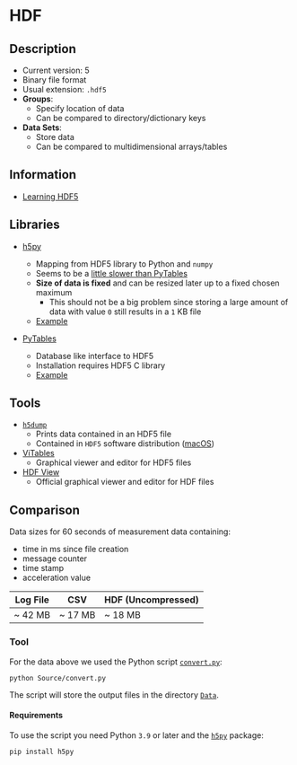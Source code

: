 # HDF

## Description

- Current version: 5
- Binary file format
- Usual extension: `.hdf5`
- **Groups**:
  - Specify location of data
  - Can be compared to directory/dictionary keys
- **Data Sets**:
  - Store data
  - Can be compared to multidimensional arrays/tables

## Information

- [Learning HDF5](https://portal.hdfgroup.org/display/HDF5/Learning+HDF5)

## Libraries

- [h5py](http://h5py.org)

  - Mapping from HDF5 library to Python and `numpy`
  - Seems to be a [little slower than PyTables](https://stackoverflow.com/questions/57953554)
  - **Size of data is fixed** and can be resized later up to a fixed chosen maximum
    - This should not be a big problem since storing a large amount of data with value `0` still results in a `1` KB file
  - [Example](Source/h5.py)

- [PyTables](http://www.pytables.org)
  - Database like interface to HDF5
  - Installation requires HDF5 C library
  - [Example](Source/pytables.py)

## Tools

- [`h5dump`](https://portal.hdfgroup.org/display/support/Downloads)
  - Prints data contained in an HDF5 file
  - Contained in `HDF5` software distribution ([macOS](https://formulae.brew.sh/formula/hdf5))
- [ViTables](https://vitables.org)
  - Graphical viewer and editor for HDF5 files
- [HDF View](https://www.hdfgroup.org/downloads/hdfview/)
  - Official graphical viewer and editor for HDF files

## Comparison

Data sizes for 60 seconds of measurement data containing:

- time in ms since file creation
- message counter
- time stamp
- acceleration value

| Log File | CSV     | HDF (Uncompressed) |
| -------- | ------- | ------------------ |
| ~ 42 MB  | ~ 17 MB | ~ 18 MB            |

### Tool

For the data above we used the Python script [`convert.py`](Source/convert.py):

```
python Source/convert.py
```

The script will store the output files in the directory [`Data`](Data).

#### Requirements

To use the script you need Python `3.9` or later and the [`h5py`](https://www.h5py.org) package:

```sh
pip install h5py
```
